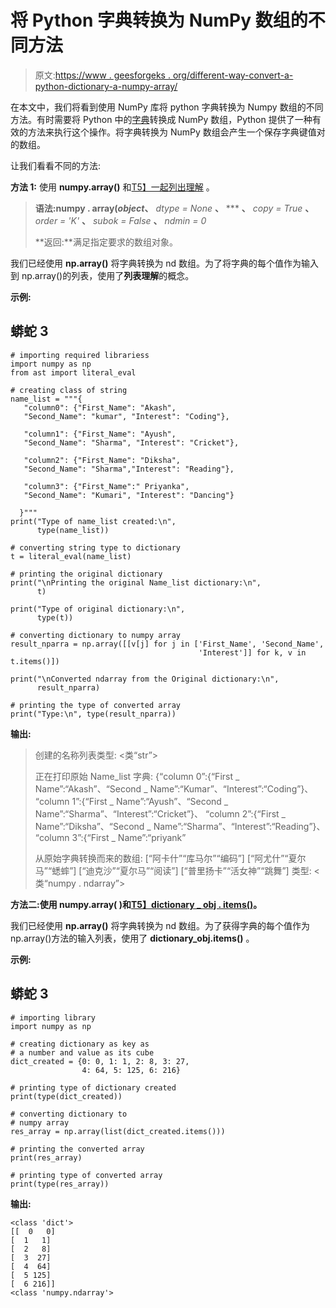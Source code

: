 # 将 Python 字典转换为 NumPy 数组的不同方法

> 原文:[https://www . geesforgeks . org/different-way-convert-a-python-dictionary-a-numpy-array/](https://www.geeksforgeeks.org/different-ways-to-convert-a-python-dictionary-to-a-numpy-array/)

在本文中，我们将看到使用 NumPy 库将 python 字典转换为 Numpy 数组的不同方法。有时需要将 Python 中的[字典](https://www.geeksforgeeks.org/python-dictionary/)转换成 NumPy 数组，Python 提供了一种有效的方法来执行这个操作。将字典转换为 NumPy 数组会产生一个保存字典键值对的数组。

让我们看看不同的方法:

**方法 1:** 使用 **numpy.array()** 和[T5】一起列出理解](https://www.geeksforgeeks.org/python-list-comprehension-and-slicing/) 。

> **语法:**numpy . array(*object***、** *dtype = None* **、** *** **、** *copy = True* **、** *order = 'K'* **、** *subok = False* **、** *ndmin = 0*
> 
> **返回:**满足指定要求的数组对象。

我们已经使用 **np.array()** 将字典转换为 nd 数组。为了将字典的每个值作为输入到 np.array()的列表，使用了**列表理解**的概念。

**示例:**

## 蟒蛇 3

```
# importing required librariess
import numpy as np
from ast import literal_eval

# creating class of string
name_list = """{
   "column0": {"First_Name": "Akash",
   "Second_Name": "kumar", "Interest": "Coding"},

   "column1": {"First_Name": "Ayush",
   "Second_Name": "Sharma", "Interest": "Cricket"},

   "column2": {"First_Name": "Diksha",
   "Second_Name": "Sharma","Interest": "Reading"},

   "column3": {"First_Name":" Priyanka",
   "Second_Name": "Kumari", "Interest": "Dancing"}

  }"""
print("Type of name_list created:\n",
      type(name_list))

# converting string type to dictionary
t = literal_eval(name_list)

# printing the original dictionary
print("\nPrinting the original Name_list dictionary:\n",
      t)

print("Type of original dictionary:\n",
      type(t))

# converting dictionary to numpy array
result_nparra = np.array([[v[j] for j in ['First_Name', 'Second_Name',
                                          'Interest']] for k, v in t.items()])

print("\nConverted ndarray from the Original dictionary:\n",
      result_nparra)

# printing the type of converted array
print("Type:\n", type(result_nparra))
```

**输出:**

> 创建的名称列表类型:
> <类“str”>
> 
> 正在打印原始 Name_list 字典:
> {“column 0”:{“First _ Name”:“Akash”、“Second _ Name”:“Kumar”、“Interest”:“Coding”}、
> “column 1”:{“First _ Name”:“Ayush”、“Second _ Name”:“Sharma”、“Interest”:“Cricket”}、
> “column 2”:{“First _ Name”:“Diksha”、“Second _ Name”:“Sharma”、“Interest”:“Reading”}、
> “column 3”:{“First _ Name”:“priyank”
> 
> 从原始字典转换而来的数组:
> [“阿卡什”“库马尔”“编码”]
> [“阿尤什”“夏尔马”“蟋蟀”]
> [“迪克沙”“夏尔马”“阅读”]
> [“普里扬卡”“活女神”“跳舞”]
> 类型:
> <类“numpy . ndarray”>

**方法二:**使用 **numpy.array(** )和[T5】dictionary _ obj . items()](https://www.geeksforgeeks.org/python-dictionary-items-method/)**。**

我们已经使用 **np.array()** 将字典转换为 nd 数组。为了获得字典的每个值作为 np.array()方法的输入列表，使用了 **dictionary_obj.items()** 。

**示例:**

## 蟒蛇 3

```
# importing library
import numpy as np

# creating dictionary as key as 
# a number and value as its cube
dict_created = {0: 0, 1: 1, 2: 8, 3: 27,
                4: 64, 5: 125, 6: 216}

# printing type of dictionary created
print(type(dict_created))

# converting dictionary to 
# numpy array 
res_array = np.array(list(dict_created.items()))

# printing the converted array
print(res_array)

# printing type of converted array
print(type(res_array))
```

**输出:**

```
<class 'dict'>
[[  0   0]
[  1   1]
[  2   8]
[  3  27]
[  4  64]
[  5 125]
[  6 216]]
<class 'numpy.ndarray'>

```